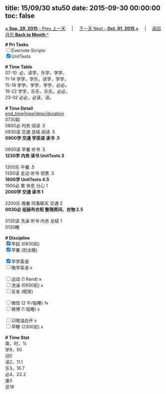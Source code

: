 title: 15/09/30 stu50
date: 2015-09-30 00:00:00
toc: false
---
[**< Sep. 29, 2015** - Prev 上一天](/lifelogs/2015/09/d29.html) &nbsp; &nbsp; | &nbsp; &nbsp; [下一天 Next - **Oct. 01, 2015 >**](/lifelogs/2015/10/d01.html) &nbsp; &nbsp; |  &nbsp; &nbsp; [返回月历 **Back to Month ^**](/lifelogs/2015/09/index.html)
<br/><div><b># Pri Tasks</b></div><div><input type="checkbox"/>Evernote Scripts</div><div><input checked="true" type="checkbox"/>UnitTests</div><div><br/></div><div><b># Time Table</b></div><div>07-10  必，读学，乐学，学学，</div><div>11-14 学学，学乐，读学，学学，</div><div>15-18 学学，学学，学学，必必，</div><div>19-22 学学，乐乐，乐乐，必必，</div><div>23-02 必必，必读，读。</div><div><br/></div><div><b># Time Detail</b></div><div><u>end_time|type|desc|duration</u></div><div>0730起</div><div>0800必 内务 阅读 .5</div><div>0830读 交通 总结 阅读 .5</div><div><b>0900学 交通 学英语 读书 .5</b></div><div><br/></div><div>0930读 早餐 听书 .5</div><div><b>1230学 内务 读书 UnitTests 3</b></div><div><br/></div><div>1300乐 午餐 .5</div><div>1330读 走动 听书 领票 .5</div><div><b>1800学 UnitTests 4.5</b></div><div>1900必 累 休息 分心 1</div><div><b>2000学 交通 读书 1</b></div><div><br/></div><div>2200乐 晚餐 同事聊天 交通 2</div><div><b>0030必 组装布衣柜 整理房间、衣物 2.5</b></div><div><br/></div><div>0130读 洗澡 听书 内务 总结 1</div><div>0130睡</div><div><br/></div><div><b># Discipline</b></div><div><input checked="true" type="checkbox"/>早起 (0830前)</div><div><input checked="true" type="checkbox"/>早餐 (别太晚)</div><div><br/></div><div><input checked="true" type="checkbox"/>早学英语</div><div><input type="checkbox"/>晚学英语 x</div><div><br/></div><div><input type="checkbox"/>运动 (1 Rand) x</div><div><input type="checkbox"/>洗澡 (0930前) x</div><div><input type="checkbox"/>反省 (框架)</div><div><br/></div><div><input type="checkbox"/>微信 (2 午/临睡) 1x</div><div><input type="checkbox"/>微博 (1 临睡) x</div><div><br/></div><div><input type="checkbox"/>只喝温白开 x</div><div><input type="checkbox"/>早睡 (2300前) x</div><div><br/></div><div><b># Time Stat</b></div><div>类，时，%</div><div>学9，50</div><div>动0</div><div>读2，11.1</div><div>乐3，16.7</div><div>必4，22.2</div><div>废0</div><div>总18</div>